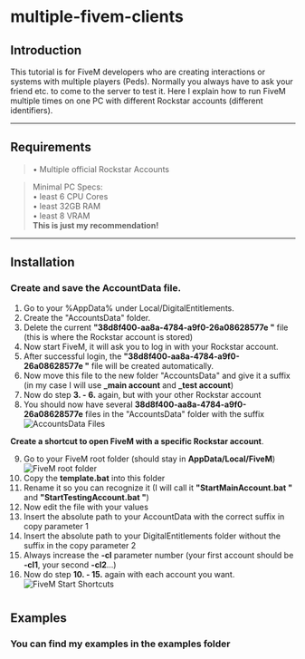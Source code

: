 # multiple-fivem-clients

## Introduction
This tutorial is for FiveM developers who are creating interactions or systems with multiple players (Peds). Normally you always have to ask your friend etc. to come to the server to test it. Here I explain how to run FiveM multiple times on one PC with different Rockstar accounts (different identifiers). 

------------------------------------------------------------------------------

## Requirements
> • Multiple official Rockstar Accounts

> Minimal PC Specs:\
> • least 6 CPU Cores\
> • least 32GB RAM\
> • least 8 VRAM\
> __This is just my recommendation!__

------------------------------------------------------------------------------
## Installation

### **Create and save the AccountData file**.
1. Go to your %AppData% under Local/DigitalEntitlements.
2. Create the "AccountsData" folder.
3. Delete the current **"38d8f400-aa8a-4784-a9f0-26a08628577e "** file (this is where the Rockstar account is stored)
4. Now start FiveM, it will ask you to log in with your Rockstar account.
5. After successful login, the **"38d8f400-aa8a-4784-a9f0-26a08628577e "** file will be created automatically.
6. Now move this file to the new folder "AccountsData" and give it a suffix (in my case I will use **_main account** and **_test account**)
7. Now do step **3. - 6.** again, but with your other Rockstar account
8. You should now have several **38d8f400-aa8a-4784-a9f0-26a08628577e** files in the "AccountsData" folder with the suffix\
![AccountsData Files](https://i.ibb.co/Wk383ws/Accounts-Data.png)


**Create a shortcut to open FiveM with a specific Rockstar account**.

9. Go to your FiveM root folder (should stay in **AppData/Local/FiveM**)\
![FiveM root folder](https://i.ibb.co/1QtQ0QF/FiveMRoot-Folder.png)
10. Copy the **template.bat** into this folder
11. Rename it so you can recognize it (I will call it **"StartMainAccount.bat "** and **"StartTestingAccount.bat "**)
12. Now edit the file with your values
13. Insert the absolute path to your AccountData with the correct suffix in copy parameter 1
14. Insert the absolute path to your DigitalEntitlements folder without the suffix in the copy parameter 2
15. Always increase the **-cl** parameter number (your first account should be **-cl1**, your second **-cl2**...)
16. Now do step **10. - 15.** again with each account you want.\
![FiveM Start Shortcuts](https://i.ibb.co/YB73rwJ/FiveMStart-Shortcuts.png)

#

## Examples
### **You can find my examples in the examples folder**